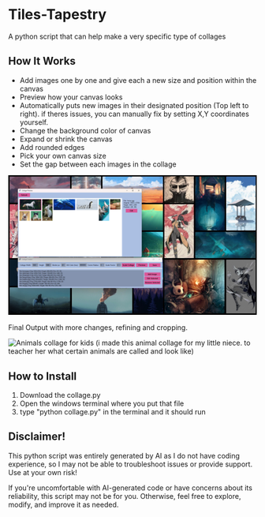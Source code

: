 # Tiles-Tapestry
A python script that can help make a very specific type of collages

## How It Works
- Add images one by one and give each a new size and position within the canvas
- Preview how your canvas looks
- Automatically puts new images in their designated position (Top left to right). if theres issues, you can manually fix by setting X,Y coordinates yourself.
- Change the background color of canvas
- Expand or shrink the canvas
- Add rounded edges
- Pick your own canvas size
- Set the gap between each images in the collage


![Image-2](https://github.com/masterelf425900/Tiles-Tapestry/blob/main/Images/Image-2.png)

Final Output with more changes, refining and cropping.

![Animals collage for kids](https://github.com/masterelf425900/Tiles-Tapestry/blob/main/Images/Animals%20collage%20for%20kids.jpg)
(i made this animal collage for my little niece. to teacher her what certain animals are called and look like) 



## How to Install
1. Download the collage.py
2. Open the windows terminal where you put that file
3. type "python collage.py" in the terminal and it should run

## Disclaimer!
This python script was entirely generated by AI as I do not have coding experience, so I may not be able to troubleshoot issues or provide support. Use at your own risk!

If you're uncomfortable with AI-generated code or have concerns about its reliability, this script may not be for you. Otherwise, feel free to explore, modify, and improve it as needed.
